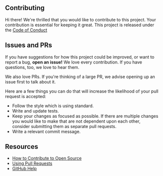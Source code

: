 ## Contributing

Hi there! We're thrilled that you would like to contribute to this project. Your contribution is essential for keeping it great.
This project is released under the [Code of Conduct](https://www.github.com/sairish2001/makesmatheasy.github.io/tree/main/CODE_OF_CONDUCT.md)

## Issues and PRs

If you have suggestions for how this project could be improved, or want to report a bug, **open an issue!** We love every contribution. If you have questions, too, we love to hear them.

We also love PRs. If you're thinking of a large PR, we advise opening up an issue first to talk about it.

Here are a few things you can do that will increase the likelihood of your pull request is accepted:

- Follow the style which is using standard.
- Write and update tests.
- Keep your changes as focused as possible. If there are multiple changes you would like to make that are not dependent upon each other, consider submitting them as separate pull requests.
- Write a relevant commit message.

## Resources

- [How to Contribute to Open Source](https://opensource.guide/how-to-contribute/)
- [Using Pull Requests](https://help.github.com/articles/about-pull-requests/)
- [GitHub Help](https://help.github.com)
